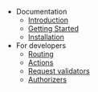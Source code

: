 - Documentation
	- [Introduction](introduction.md)
	- [Getting Started](start.md)
	- [Installation](installation.md)
- For developers
	- [Routing](developer/routing.md)
	- [Actions](developer/actions.md)
	- [Request validators](developer/validators.md)
	- [Authorizers](developer/validators.md)